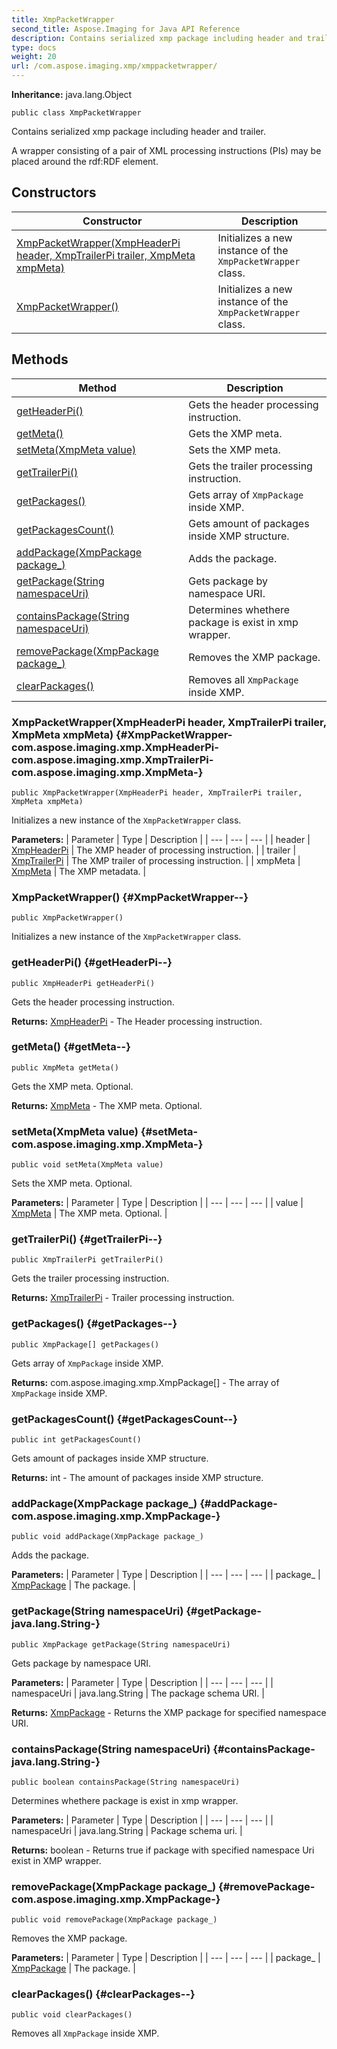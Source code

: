 ```yaml
---
title: XmpPacketWrapper
second_title: Aspose.Imaging for Java API Reference
description: Contains serialized xmp package including header and trailer.
type: docs
weight: 20
url: /com.aspose.imaging.xmp/xmppacketwrapper/
---
```

**Inheritance:**
java.lang.Object
```
public class XmpPacketWrapper
```

Contains serialized xmp package including header and trailer.

A wrapper consisting of a pair of XML processing instructions (PIs) may be placed around the rdf:RDF element.
## Constructors

| Constructor | Description |
| --- | --- |
| [XmpPacketWrapper(XmpHeaderPi header, XmpTrailerPi trailer, XmpMeta xmpMeta)](#XmpPacketWrapper-com.aspose.imaging.xmp.XmpHeaderPi-com.aspose.imaging.xmp.XmpTrailerPi-com.aspose.imaging.xmp.XmpMeta-) | Initializes a new instance of the `XmpPacketWrapper` class. |
| [XmpPacketWrapper()](#XmpPacketWrapper--) | Initializes a new instance of the `XmpPacketWrapper` class. |
## Methods

| Method | Description |
| --- | --- |
| [getHeaderPi()](#getHeaderPi--) | Gets the header processing instruction. |
| [getMeta()](#getMeta--) | Gets the XMP meta. |
| [setMeta(XmpMeta value)](#setMeta-com.aspose.imaging.xmp.XmpMeta-) | Sets the XMP meta. |
| [getTrailerPi()](#getTrailerPi--) | Gets the trailer processing instruction. |
| [getPackages()](#getPackages--) | Gets array of `XmpPackage` inside XMP. |
| [getPackagesCount()](#getPackagesCount--) | Gets amount of packages inside XMP structure. |
| [addPackage(XmpPackage package_)](#addPackage-com.aspose.imaging.xmp.XmpPackage-) | Adds the package. |
| [getPackage(String namespaceUri)](#getPackage-java.lang.String-) | Gets package by namespace URI. |
| [containsPackage(String namespaceUri)](#containsPackage-java.lang.String-) | Determines whethere package is exist in xmp wrapper. |
| [removePackage(XmpPackage package_)](#removePackage-com.aspose.imaging.xmp.XmpPackage-) | Removes the XMP package. |
| [clearPackages()](#clearPackages--) | Removes all `XmpPackage` inside XMP. |
### XmpPacketWrapper(XmpHeaderPi header, XmpTrailerPi trailer, XmpMeta xmpMeta) {#XmpPacketWrapper-com.aspose.imaging.xmp.XmpHeaderPi-com.aspose.imaging.xmp.XmpTrailerPi-com.aspose.imaging.xmp.XmpMeta-}
```
public XmpPacketWrapper(XmpHeaderPi header, XmpTrailerPi trailer, XmpMeta xmpMeta)
```


Initializes a new instance of the `XmpPacketWrapper` class.

**Parameters:**
| Parameter | Type | Description |
| --- | --- | --- |
| header | [XmpHeaderPi](../../com.aspose.imaging.xmp/xmpheaderpi) | The XMP header of processing instruction. |
| trailer | [XmpTrailerPi](../../com.aspose.imaging.xmp/xmptrailerpi) | The XMP trailer of processing instruction. |
| xmpMeta | [XmpMeta](../../com.aspose.imaging.xmp/xmpmeta) | The XMP metadata. |

### XmpPacketWrapper() {#XmpPacketWrapper--}
```
public XmpPacketWrapper()
```


Initializes a new instance of the `XmpPacketWrapper` class.

### getHeaderPi() {#getHeaderPi--}
```
public XmpHeaderPi getHeaderPi()
```


Gets the header processing instruction.

**Returns:**
[XmpHeaderPi](../../com.aspose.imaging.xmp/xmpheaderpi) - The Header processing instruction.
### getMeta() {#getMeta--}
```
public XmpMeta getMeta()
```


Gets the XMP meta. Optional.

**Returns:**
[XmpMeta](../../com.aspose.imaging.xmp/xmpmeta) - The XMP meta. Optional.
### setMeta(XmpMeta value) {#setMeta-com.aspose.imaging.xmp.XmpMeta-}
```
public void setMeta(XmpMeta value)
```


Sets the XMP meta. Optional.

**Parameters:**
| Parameter | Type | Description |
| --- | --- | --- |
| value | [XmpMeta](../../com.aspose.imaging.xmp/xmpmeta) | The XMP meta. Optional. |

### getTrailerPi() {#getTrailerPi--}
```
public XmpTrailerPi getTrailerPi()
```


Gets the trailer processing instruction.

**Returns:**
[XmpTrailerPi](../../com.aspose.imaging.xmp/xmptrailerpi) - Trailer processing instruction.
### getPackages() {#getPackages--}
```
public XmpPackage[] getPackages()
```


Gets array of `XmpPackage` inside XMP.

**Returns:**
com.aspose.imaging.xmp.XmpPackage[] - The array of `XmpPackage` inside XMP.
### getPackagesCount() {#getPackagesCount--}
```
public int getPackagesCount()
```


Gets amount of packages inside XMP structure.

**Returns:**
int - The amount of packages inside XMP structure.
### addPackage(XmpPackage package_) {#addPackage-com.aspose.imaging.xmp.XmpPackage-}
```
public void addPackage(XmpPackage package_)
```


Adds the package.

**Parameters:**
| Parameter | Type | Description |
| --- | --- | --- |
| package_ | [XmpPackage](../../com.aspose.imaging.xmp/xmppackage) | The package. |

### getPackage(String namespaceUri) {#getPackage-java.lang.String-}
```
public XmpPackage getPackage(String namespaceUri)
```


Gets package by namespace URI.

**Parameters:**
| Parameter | Type | Description |
| --- | --- | --- |
| namespaceUri | java.lang.String | The package schema URI. |

**Returns:**
[XmpPackage](../../com.aspose.imaging.xmp/xmppackage) - Returns the XMP package for specified namespace URI.
### containsPackage(String namespaceUri) {#containsPackage-java.lang.String-}
```
public boolean containsPackage(String namespaceUri)
```


Determines whethere package is exist in xmp wrapper.

**Parameters:**
| Parameter | Type | Description |
| --- | --- | --- |
| namespaceUri | java.lang.String | Package schema uri. |

**Returns:**
boolean - Returns true if package with specified namespace Uri exist in XMP wrapper.
### removePackage(XmpPackage package_) {#removePackage-com.aspose.imaging.xmp.XmpPackage-}
```
public void removePackage(XmpPackage package_)
```


Removes the XMP package.

**Parameters:**
| Parameter | Type | Description |
| --- | --- | --- |
| package_ | [XmpPackage](../../com.aspose.imaging.xmp/xmppackage) | The package. |

### clearPackages() {#clearPackages--}
```
public void clearPackages()
```


Removes all `XmpPackage` inside XMP.

